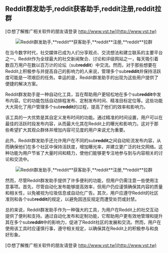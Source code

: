 ## **Reddit群发助手,**reddit**获客助手,**reddit**注册,**reddit**拉群**

[😍想了解推广相关软件的朋友请登录 http://www.vst.tw](http://www.vst.tw)

 <center><img src="https://vst.tw/MP4/tuiguang/png/4.png" alt="Reddit群发助手,**reddit**获客助手,**reddit**注册,**reddit**拉群"></center>

在当今数字时代，社交媒体已成为人们分享观点、交流想法和建立联系的主要平台之一。Reddit作为全球最大的社交新闻聚合、讨论和评级网站之一，每天吸引着数百万用户在数以百万计的论坛（sub**reddit**）中交流。然而，对于那些想要在Reddit上积极参与并提高自己的影响力的人来说，管理多个sub**reddit**并保持活跃度可能是一项艰巨的任务。幸运的是，Reddit群发助手的出现为这些用户提供了便捷的解决方案。

Reddit群发助手是一种自动化工具，旨在帮助用户更轻松地在多个sub**reddit**中发布内容。它的功能包括自动排程发布、定制发布时间、精准目标定位等。这些功能大大简化了用户管理多个sub**reddit**的过程，提高了他们的效率和影响力。

该工具的一大优势是其自定义发布时间的功能。通过精准的时间设置，用户可以在最佳的活跃时段发布内容，从而最大化其在Reddit上的曝光和影响力。这对于那些希望扩大其观众群体并增加内容可见度的用户来说尤为重要。

此外，Reddit群发助手还允许用户在不同的sub**reddit**之间自动轮流发布内容，从而确保他们在多个社区中保持活跃度，增加曝光率，并建立更广泛的社交网络。这种功能为用户节省了大量时间和精力，使他们能够更专注地参与到与内容相关的讨论和交流中。

 <center><img src="https://vst.tw/MP4/tuiguang/png/5.png" alt="Reddit群发助手,**reddit**获客助手,**reddit**注册,**reddit**拉群"></center>

然而，尽管Reddit群发助手提供了许多便利的功能，但用户仍需注意一些使用注意事项。首先，尽管自动化发布能够提高效率，但用户仍应谨慎确保其内容的质量和相关性，以免被视为垃圾信息或自动化广告。其次，用户应遵守Reddit的社区准则和各个sub**reddit**的规定，以避免因违反规定而遭受处罚或封禁。

总的来说，Reddit群发助手作为一种强大的工具，为用户在Reddit上的社交互动提供了便利和支持。通过自动化发布和定制功能，它帮助用户更有效地管理和提升其在多个sub**reddit**中的影响力，促进了Reddit社区的发展和交流。然而，用户在使用该工具时应谨慎行事，遵守相关规定，以确保其在Reddit上的积极参与和良好形象。

[😍想了解推广相关软件的朋友请登录 http://www.vst.tw](http://www.vst.tw)



